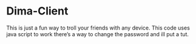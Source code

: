 # Dima-Client
This is just a fun way to troll your friends with any device. This code uses java script to work there’s a way to change the password and ill put a tut.
